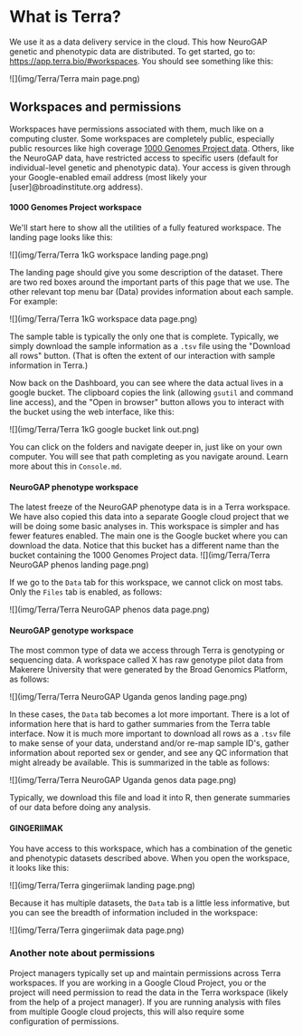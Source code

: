 # What is Terra?
We use it as a data delivery service in the cloud. This how NeuroGAP genetic and phenotypic data are distributed. To get started, go to: https://app.terra.bio/#workspaces. 
You should see something like this:

![](img/Terra/Terra main page.png)

## Workspaces and permissions
Workspaces have permissions associated with them, much like on a computing cluster. Some workspaces are completely public, especially public resources like high coverage <a href="https://app.terra.bio/#workspaces/anvil-datastorage/1000G-high-coverage-2019">1000 Genomes Project data</a>. Others, like the NeuroGAP data, have restricted access to specific users (default for individual-level genetic and phenotypic data). Your access is given through your Google-enabled email address (most likely your [user]@broadinstitute.org address).

#### 1000 Genomes Project workspace
We'll start here to show all the utilities of a fully featured workspace. The landing page looks like this:

![](img/Terra/Terra 1kG workspace landing page.png)

The landing page should give you some description of the dataset. There are two red boxes around the important parts of this page that we use. The other relevant top menu bar (Data) provides information about each sample. For example:

![](img/Terra/Terra 1kG workspace data page.png)

The sample table is typically the only one that is complete. Typically, we simply download the sample information as a `.tsv` file using the "Download all rows" button. (That is often the extent of our interaction with sample information in Terra.)

Now back on the Dashboard, you can see where the data actual lives in a google bucket. The clipboard copies the link (allowing `gsutil` and command line access), and the "Open in browser" button allows you to interact with the bucket using the web interface, like this:

![](img/Terra/Terra 1kG google bucket link out.png)

You can click on the folders and navigate deeper in, just like on your own computer. You will see that path completing as you navigate around. Learn more about this in `Console.md`.

#### NeuroGAP phenotype workspace

The latest freeze of the NeuroGAP phenotype data is in a Terra workspace. We have also copied this data into a separate Google cloud project that we will be doing some basic analyses in. This workspace is simpler and has fewer features enabled. The main one is the Google bucket where you can download the data. Notice that this bucket has a different name than the bucket containing the 1000 Genomes Project data. 
![](img/Terra/Terra NeuroGAP phenos landing page.png)

If we go to the `Data` tab for this workspace, we cannot click on most tabs. Only the `Files` tab is enabled, as follows:

![](img/Terra/Terra NeuroGAP phenos data page.png)

#### NeuroGAP genotype workspace

The most common type of data we access through Terra is genotyping or sequencing data. A workspace called X has raw genotype pilot data from Makerere University that were generated by the Broad Genomics Platform, as follows:

![](img/Terra/Terra NeuroGAP Uganda genos landing page.png)

In these cases, the `Data` tab becomes a lot more important. There is a lot of information here that is hard to gather summaries from the Terra table interface. Now it is much more important to download all rows as a `.tsv` file to make sense of your data, understand and/or re-map sample ID's, gather information about reported sex or gender, and see any QC information that might already be available. This is summarized in the table as follows:

![](img/Terra/Terra NeuroGAP Uganda genos data page.png)

Typically, we download this file and load it into R, then generate summaries of our data before doing any analysis.

#### GINGERIIMAK

You have access to this workspace, which has a combination of the genetic and phenotypic datasets described above. When you open the workspace, it looks like this:

![](img/Terra/Terra gingeriimak landing page.png)

Because it has multiple datasets, the `Data` tab is a little less informative, but you can see the breadth of information included in the workspace:

![](img/Terra/Terra gingeriimak data page.png) 

### Another note about permissions

Project managers typically set up and maintain permissions across Terra workspaces. If you are working in a Google Cloud Project, you or the project will need permission to read the data in the Terra workspace (likely from the help of a project manager). If you are running analysis with files from multiple Google cloud projects, this will also require some configuration of permissions.